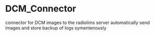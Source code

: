 # DCM_Connector
connector for DCM images to the radiolims server automatically 
send images and store backup of logs symentenously
